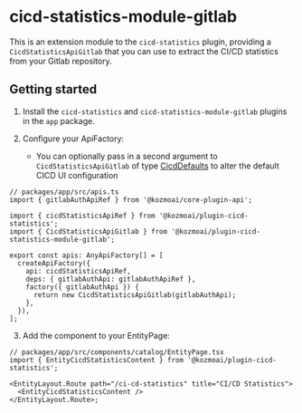 # cicd-statistics-module-gitlab

This is an extension module to the `cicd-statistics` plugin, providing a `CicdStatisticsApiGitlab` that you can use to extract the CI/CD statistics from your Gitlab repository.

## Getting started

1. Install the `cicd-statistics` and `cicd-statistics-module-gitlab` plugins in the `app` package.

2. Configure your ApiFactory:
   - You can optionally pass in a second argument to `CicdStatisticsApiGitlab` of type [CicdDefaults](https://github.com/kozmoai/glint/blob/2881c53cb383bf127c150f837f37fe535d8cf97b/plugins/cicd-statistics/src/apis/types.ts#L179) to alter the default CICD UI configuration

```tsx
// packages/app/src/apis.ts
import { gitlabAuthApiRef } from '@kozmoai/core-plugin-api';

import { cicdStatisticsApiRef } from '@kozmoai/plugin-cicd-statistics';
import { CicdStatisticsApiGitlab } from '@kozmoai/plugin-cicd-statistics-module-gitlab';

export const apis: AnyApiFactory[] = [
  createApiFactory({
    api: cicdStatisticsApiRef,
    deps: { gitlabAuthApi: gitlabAuthApiRef },
    factory({ gitlabAuthApi }) {
      return new CicdStatisticsApiGitlab(gitlabAuthApi);
    },
  }),
];
```

3. Add the component to your EntityPage:

```tsx
// packages/app/src/components/catalog/EntityPage.tsx
import { EntityCicdStatisticsContent } from '@kozmoai/plugin-cicd-statistics';

<EntityLayout.Route path="/ci-cd-statistics" title="CI/CD Statistics">
  <EntityCicdStatisticsContent />
</EntityLayout.Route>;
```

